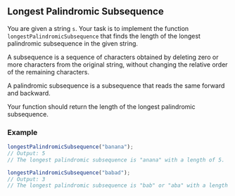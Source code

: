 ## Longest Palindromic Subsequence

You are given a string `s`. Your task is to implement the function `longestPalindromicSubsequence` that finds the length of the longest palindromic subsequence in the given string.

A subsequence is a sequence of characters obtained by deleting zero or more characters from the original string, without changing the relative order of the remaining characters.

A palindromic subsequence is a subsequence that reads the same forward and backward.

Your function should return the length of the longest palindromic subsequence.

### Example

```js
longestPalindromicSubsequence("banana");
// Output: 5
// The longest palindromic subsequence is "anana" with a length of 5.

longestPalindromicSubsequence("babad");
// Output: 3
// The longest palindromic subsequence is "bab" or "aba" with a length of 3.
